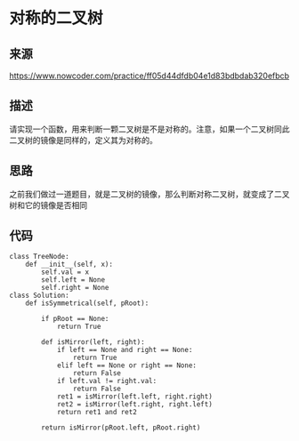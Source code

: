 # 对称的二叉树

## 来源

https://www.nowcoder.com/practice/ff05d44dfdb04e1d83bdbdab320efbcb

## 描述

请实现一个函数，用来判断一颗二叉树是不是对称的。注意，如果一个二叉树同此二叉树的镜像是同样的，定义其为对称的。

## 思路

之前我们做过一道题目，就是二叉树的镜像，那么判断对称二叉树，就变成了二叉树和它的镜像是否相同

## 代码

```
class TreeNode:
    def __init__(self, x):
        self.val = x
        self.left = None
        self.right = None
class Solution:
    def isSymmetrical(self, pRoot):

        if pRoot == None:
            return True

        def isMirror(left, right):
            if left == None and right == None:
                return True
            elif left == None or right == None:
                return False
            if left.val != right.val:
                return False
            ret1 = isMirror(left.left, right.right)
            ret2 = isMirror(left.right, right.left)
            return ret1 and ret2

        return isMirror(pRoot.left, pRoot.right)
```

